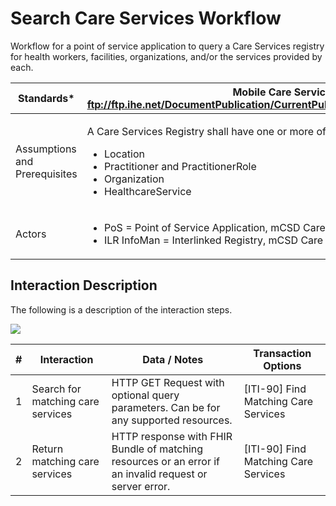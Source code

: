# Search Care Services Workflow

Workflow for a point of service application to query a Care Services registry for health workers, facilities, organizations, and/or the services provided by each.

| Standards\*                   | **Mobile Care Services Discovery (mCSD): ftp://ftp.ihe.net/DocumentPublication/CurrentPublished/ITInfrastructure/IHE\_ITI\_Suppl\_mCSD.pdf**                                                                 |
| ----------------------------- | ------------------------------------------------------------------------------------------------------------------------------------------------------------------------------------------------------------ |
| Assumptions and Prerequisites | <p></p><p>A Care Services Registry shall have one or more of the following resources:</p><ul><li>Location</li><li>Practitioner and PractitionerRole</li><li>Organization</li><li>HealthcareService</li></ul> |
| Actors                        | <p></p><ul><li>PoS = Point of Service Application, mCSD Care Services Selective Consumer</li><li>ILR InfoMan = Interlinked Registry, mCSD Care Services Selective Supplier</li></ul>                         |

## **Interaction Description**&#x20;

The following is a description of the interaction steps.

![](https://lh3.googleusercontent.com/02eui3Y7oh1OzSYl2zzilg7gZfX8pEfJfvw2tNmvrFZg3TRmzjGsJmSFx5y3xqzRRamwKxJOoM2Z36SBgEmwy1fQ3yc-BAsevaBPw5ppor75EZIjDHTPQhQ3FTXwoKfkPQ)

| **#** | **Interaction**                   | **Data / Notes**                                                                                        | **Transaction Options**               |
| ----- | --------------------------------- | ------------------------------------------------------------------------------------------------------- | ------------------------------------- |
| 1     | Search for matching care services | HTTP GET Request with optional query parameters.  Can be for any supported resources.                   | \[ITI-90] Find Matching Care Services |
| 2     | Return matching care services     | HTTP response with FHIR Bundle of matching resources or an error if an invalid request or server error. | \[ITI-90] Find Matching Care Services |

##
